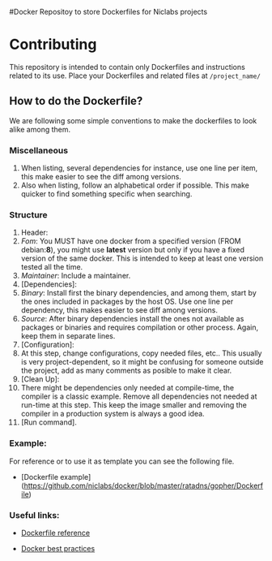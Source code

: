 #Docker
Repositoy to store Dockerfiles for Niclabs projects

# Contributing
This repository is intended to contain only Dockerfiles and instructions related to its use.
Place your Dockerfiles and related files at `/project_name/ ` 

## How to do the Dockerfile?
We are following some simple conventions to make the dockerfiles to look alike among them.
### Miscellaneous
1. When listing, several dependencies for instance, use one line per item, this make easier to see the diff among versions.
2. Also when listing, follow an alphabetical order if possible. This make quicker to find something specific when searching.

### Structure
1. Header:
  1. *Fom*: You MUST have one docker from a specified version (FROM debian:**8**), you might use **latest** version but only if you have a fixed version of the same docker. This is intended to keep at least one version tested all the time.
  2. *Maintainer*: Include a maintainer.
2. [Dependencies]:
  1. *Binary*: Install first the binary dependencies, and among them, start by the ones included in packages by the host OS. Use one line per dependency, this makes easier to see diff among versions.
  2. *Source*: After binary dependencies install the ones not available as packages or binaries and requires compilation or other process. Again, keep them in separate lines.
3. [Configuration]:
  1. At this step, change configurations, copy needed files, etc.. This usually is very project-dependent, so it might be confusing for someone outside the project, add as many comments as posible to make it clear.
4. [Clean Up]:
  1. There might be dependencies only needed at compile-time, the compiler is a classic example. Remove all dependencies not needed at run-time at this step. This keep the image smaller and removing the compiler in a production system is always a good idea.
5. [Run command].

### Example:
For reference or to use it as template you can see the following file.
* [Dockerfile example] (https://github.com/niclabs/docker/blob/master/ratadns/gopher/Dockerfile)

### Useful links:
* [Dockerfile reference](https://docs.docker.com/engine/reference/builder/ "Reference")

* [Docker best practices](http://crosbymichael.com/dockerfile-best-practices.html "Best Practices")
